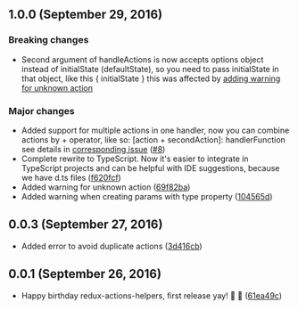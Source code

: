 ## 1.0.0 (September 29, 2016)
### Breaking changes
- Second argument of handleActions is now accepts options object instead of initialState (defaultState), so you need to pass initialState in that object, like this { initialState } this was affected by [adding warning for unknown action](https://github.com/olegman/redux-actions-helpers/issues/12)

### Major changes
- Added support for multiple actions in one handler, now you can combine actions by + operator, like so: [action + secondAction]: handlerFunction see details in [corresponding issue](https://github.com/olegman/redux-actions-helpers/issues/6) ([#8](https://github.com/olegman/redux-actions-helpers/pull/8))
- Complete rewrite to TypeScript. Now it's easier to integrate in TypeScript projects and can be helpful with IDE suggestions, because we have d.ts files ([f620fcf](https://github.com/olegman/redux-actions-helpers/commit/f620fcfaf266d77a785e652a3718863ad7b7c7b4))
- Added warning for unknown action ([69f82ba](https://github.com/olegman/redux-actions-helpers/commit/69f82ba64354cef4feaa83bc93e7fe3fd16b7345)) 
- Added warning when creating params with type property ([104565d](https://github.com/olegman/redux-actions-helpers/commit/104565dce0380ee6d399103bff8979692640ffab))

## 0.0.3 (September 27, 2016)
- Added error to avoid duplicate actions ([3d416cb](https://github.com/olegman/redux-actions-helpers/commit/3d416cbbca3d2a4231aa29edca332b3b92c425fa))

## 0.0.1 (September 26, 2016)
- Happy birthday redux-actions-helpers, first release yay! 🎂 🍻 ([61ea49c](https://github.com/olegman/redux-actions-helpers/commit/61ea49cfb08636aee6cad2c56d0b62d7dc3f799e))
